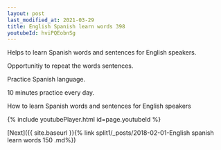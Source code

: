 ```yaml
---
layout: post
last_modified_at: 2021-03-29
title: English Spanish learn words 398 
youtubeId: hviPQEobnSg
---
```

 
 
Helps to learn Spanish words and sentences for English speakers.

Opportunitiy to repeat the words sentences. 

Practice Spanish language. 
 
10 minutes practice every day. 
 
How to learn Spanish words and sentences for English speakers 
 
{% include youtubePlayer.html id=page.youtubeId %}
 
 
[Next]({{ site.baseurl }}{% link  split1/_posts/2018-02-01-English spanish learn words 150 .md%})
 
